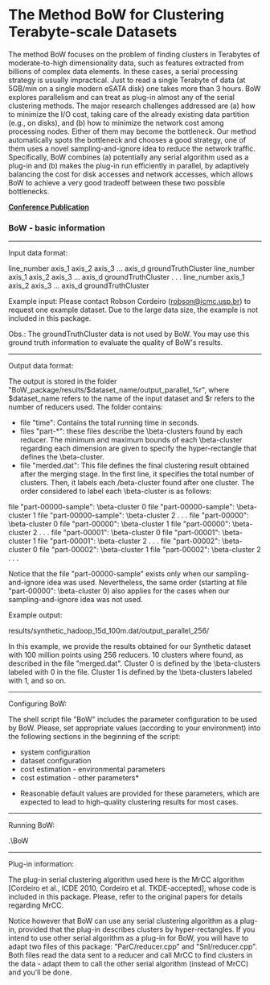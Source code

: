 # The Method BoW for Clustering Terabyte-scale Datasets
    
<p>
    The method BoW focuses on the problem of finding clusters in Terabytes of moderate-to-high dimensionality data, such as features extracted from billions of complex data elements. In these cases, a serial processing strategy is usually impractical. Just to read a single Terabyte of data (at 5GB/min on a single modern eSATA disk) one takes more than 3 hours. BoW explores parallelism and can treat as plug-in almost any of the serial clustering methods. The major research challenges addressed are (a) how to minimize the I/O cost, taking care of the already existing data partition (e.g., on disks), and (b) how to minimize the network cost among processing nodes. Either of them may become the bottleneck. Our method automatically spots the bottleneck and chooses a good strategy, one of them uses a novel sampling-and-ignore idea to reduce the network traffic. Specifically, BoW combines (a) potentially any serial algorithm used as a plug-in and (b) makes the plug-in run efficiently in parallel, by adaptively balancing the cost for disk accesses and network accesses, which allows BoW to achieve a very good tradeoff between these two possible bottlenecks.
</p>
<p>
    <a href="http://doi.acm.org/10.1145/2020408.2020516"><b>Conference Publication</b></a><br/>
</p>

<h3>BoW - basic information</h3>

*******************************************************************

Input data format:
 
line_number axis_1 axis_2 axis_3 ... axis_d groundTruthCluster
line_number axis_1 axis_2 axis_3 ... axis_d groundTruthCluster
				.
				.
				.
line_number axis_1 axis_2 axis_3 ... axis_d groundTruthCluster				

Example input: Please contact Robson Cordeiro (robson@icmc.usp.br) to request one example dataset. Due to the large data size, the example is not included in this package.

Obs.: The groundTruthCluster data is not used by BoW.
      You may use this ground truth information to evaluate the quality of BoW's results.

*******************************************************************

Output data format:

The output is stored in the folder "BoW_package/results/$dataset_name/output_parallel_%r", where $dataset_name refers to the name of the input dataset and $r refers to the number of reducers used. The folder contains:

 - file "time": Contains the total running time in seconds.
 - files "part-*": these files describe the \beta-clusters found by each reducer. The minimum and maximum bounds of each \beta-cluster regarding each dimension are given to specify the hyper-rectangle that defines the \beta-cluster.
 - file "merded.dat": This file defines the final clustering result obtained after the merging stage. In the first line, it specifies the total number of clusters. Then, it labels each /beta-cluster found after one cluster. The order considered to label each \beta-cluster is as follows:

file "part-00000-sample": \beta-cluster 0 
file "part-00000-sample": \beta-cluster 1
file "part-00000-sample": \beta-cluster 2
           .
           .
           .
file "part-00000": \beta-cluster 0
file "part-00000": \beta-cluster 1
file "part-00000": \beta-cluster 2
           .
           .
           .
file "part-00001": \beta-cluster 0
file "part-00001": \beta-cluster 1
file "part-00001": \beta-cluster 2
           .
           .
           .
file "part-00002": \beta-cluster 0
file "part-00002": \beta-cluster 1
file "part-00002": \beta-cluster 2
           .
           .
           .

Notice that the file "part-00000-sample" exists only when our sampling-and-ignore idea was used. Nevertheless, the same order (starting at file "part-00000": \beta-cluster 0) also applies for the cases when our sampling-and-ignore idea was not used.

Example output: 

results/synthetic_hadoop_15d_100m.dat/output_parallel_256/

In this example, we provide the results obtained for our Synthetic dataset with 100 million points using 256 reducers. 10 clusters where found, as described in the file "merged.dat". Cluster 0 is defined by the \beta-clusters labeled with 0 in the file. Cluster 1 is defined by the \beta-clusters labeled with 1, and so on.

*******************************************************************
Configuring BoW:

The shell script file "BoW" includes the parameter configuration to be used by BoW. Please, set appropriate values (according to your environment) into the following sections in the beginning of the script:
 - system configuration
 - dataset configuration
 - cost estimation - environmental parameters
 - cost estimation - other parameters*

* Reasonable default values are provided for these parameters, which are expected to lead to high-quality clustering results for most cases.

*******************************************************************

Running BoW:

.\BoW

*******************************************************************
Plug-in information:

The plug-in serial clustering algorithm used here is the MrCC algorithm [Cordeiro et al., ICDE 2010, Cordeiro et al. TKDE-accepted], whose code is included in this package. Please, refer to the original papers for details regarding MrCC.

Notice however that BoW can use any serial clustering algorithm as a plug-in, provided that the plug-in describes clusters by hyper-rectangles. If you intend to use other serial algorithm as a plug-in for BoW, you will have to adapt two files of this package: "ParC/reducer.cpp" and "SnI/reducer.cpp". Both files read the data sent to a reducer and call MrCC to find clusters in the data - adapt them to call the other serial algorithm (instead of MrCC) and you'll be done.
